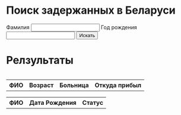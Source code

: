 <script src="https://code.jquery.com/jquery-3.2.1.min.js"></script>
<script src="js/demo_beta.js"></script>
<style>
table {
  width: 100%;
}
th {
  height: 30px;
  text-align: left;
}
td {
  text-align: left;
  height: 20px;
  font-weight: bold;
  padding: 5px;
}
tr:nth-child(even) {background-color: #fdfdf1}
</style>
# Поиск задержанных в Беларуси
 
<form id="target">
  <label>Фамилия</label>
  <input id="surname" type="text"/>
  <label>Год рождения</label>
  <input id="year" type="text"/>
  <button id="search_submit" type="button">Искать</button>
</form>

# Релзультаты
<div style="overflow-x:auto">
    <table id="hospital_result">
    <tr>
        <th>ФИО</th>
        <th>Возраст</th>
        <th>Больница</th>
        <th>Откуда прибыл</th>
    </tr>
    </table>
    <table id="result">
    <tr>
        <th>ФИО</th>
        <th>Дата Рождения</th>
        <th>Статус</th>
    </tr>
    </table>
</div>